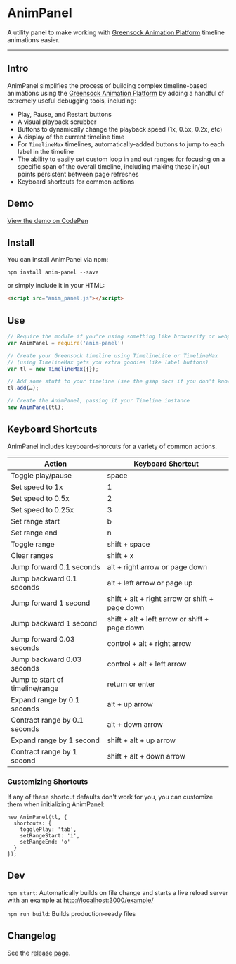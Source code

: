 # AnimPanel

A utility panel to make working with [Greensock Animation Platform](http://greensock.com) timeline animations easier.

---

## Intro

AnimPanel simplifies the process of building complex timeline-based animations using the [Greensock Animation Platform](http://greensock.com) by adding a handful of extremely useful debugging tools, including:

- Play, Pause, and Restart buttons
- A visual playback scrubber
- Buttons to dynamically change the playback speed (1x, 0.5x, 0.2x, etc)
- A display of the current timeline time
- For `TimelineMax` timelines, automatically-added buttons to jump to each label in the timeline
- The ability to easily set custom loop in and out ranges for focusing on a specific span of the overall timeline, including making these in/out points persistent between page refreshes
- Keyboard shortcuts for common actions

## Demo

[View the demo on CodePen](http://codepen.io/cmalven/pen/rLQxaY)

## Install

You can install AnimPanel via npm:

```
npm install anim-panel --save
```

or simply include it in your HTML:

```html
<script src="anim_panel.js"></script>
```

## Use

```js
// Require the module if you're using something like browserify or webpack
var AnimPanel = require('anim-panel')

// Create your Greensock timeline using TimelineLite or TimelineMax
// (using TimelineMax gets you extra goodies like label buttons)
var tl = new TimelineMax({});

// Add some stuff to your timeline (see the gsap docs if you don't know how to do this)
tl.add(…);

// Create the AnimPanel, passing it your Timeline instance
new AnimPanel(tl);
```

## Keyboard Shortcuts

AnimPanel includes keyboard-shorcuts for a variety of common actions.

| Action                          | Keyboard Shortcut                         |
| ------------------------------- | ----------------------------------------- |
| Toggle play/pause               | space                                     |
| Set speed to 1x                 | 1                                         |
| Set speed to 0.5x               | 2                                         |
| Set speed to 0.25x              | 3                                         |
| Set range start                 | b                                         |
| Set range end                   | n                                         |
| Toggle range                    | shift + space                             |
| Clear ranges                    | shift + x                                 |
| Jump forward 0.1 seconds        | alt + right arrow or page down            |
| Jump backward 0.1 seconds       | alt + left arrow or page up               |
| Jump forward 1 second      | shift + alt + right arrow or shift + page down |
| Jump backward 1 second     | shift + alt + left arrow or shift + page down  |
| Jump forward 0.03 seconds       | control + alt + right arrow               |
| Jump backward 0.03 seconds      | control + alt + left arrow                |
| Jump to start of timeline/range | return or enter                           |
| Expand range by 0.1 seconds     | alt + up arrow                            |
| Contract range by 0.1 seconds   | alt + down arrow                          |
| Expand range by 1 second        | shift + alt + up arrow                    |
| Contract range by 1 second      | shift + alt + down arrow                  |

### Customizing Shortcuts

If any of these shortcut defaults don't work for you, you can customize them when initializing AnimPanel:

```
new AnimPanel(tl, {
  shortcuts: {
    togglePlay: 'tab',
    setRangeStart: 'i',
    setRangeEnd: 'o'
  }
});
```

## Dev

`npm start`: Automatically builds on file change and starts a live reload server with an example at [http://localhost:3000/example/](http://localhost:3000/example/)

`npm run build`: Builds production-ready files

## Changelog

See the [release page](https://github.com/onedesign/anim-panel/releases).
